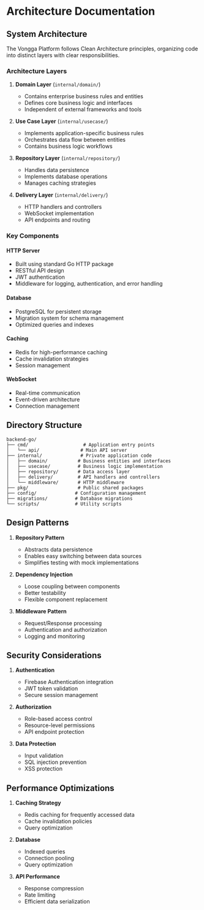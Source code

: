 # Architecture Documentation

## System Architecture

The Vongga Platform follows Clean Architecture principles, organizing code into distinct layers with clear responsibilities.

### Architecture Layers

1. **Domain Layer** (`internal/domain/`)
   - Contains enterprise business rules and entities
   - Defines core business logic and interfaces
   - Independent of external frameworks and tools

2. **Use Case Layer** (`internal/usecase/`)
   - Implements application-specific business rules
   - Orchestrates data flow between entities
   - Contains business logic workflows

3. **Repository Layer** (`internal/repository/`)
   - Handles data persistence
   - Implements database operations
   - Manages caching strategies

4. **Delivery Layer** (`internal/delivery/`)
   - HTTP handlers and controllers
   - WebSocket implementation
   - API endpoints and routing

### Key Components

#### HTTP Server
- Built using standard Go HTTP package
- RESTful API design
- JWT authentication
- Middleware for logging, authentication, and error handling

#### Database
- PostgreSQL for persistent storage
- Migration system for schema management
- Optimized queries and indexes

#### Caching
- Redis for high-performance caching
- Cache invalidation strategies
- Session management

#### WebSocket
- Real-time communication
- Event-driven architecture
- Connection management

## Directory Structure

```
backend-go/
├── cmd/                    # Application entry points
│   └── api/               # Main API server
├── internal/              # Private application code
│   ├── domain/           # Business entities and interfaces
│   ├── usecase/          # Business logic implementation
│   ├── repository/       # Data access layer
│   ├── delivery/         # API handlers and controllers
│   └── middleware/       # HTTP middleware
├── pkg/                  # Public shared packages
├── config/              # Configuration management
├── migrations/          # Database migrations
└── scripts/             # Utility scripts
```

## Design Patterns

1. **Repository Pattern**
   - Abstracts data persistence
   - Enables easy switching between data sources
   - Simplifies testing with mock implementations

2. **Dependency Injection**
   - Loose coupling between components
   - Better testability
   - Flexible component replacement

3. **Middleware Pattern**
   - Request/Response processing
   - Authentication and authorization
   - Logging and monitoring

## Security Considerations

1. **Authentication**
   - Firebase Authentication integration
   - JWT token validation
   - Secure session management

2. **Authorization**
   - Role-based access control
   - Resource-level permissions
   - API endpoint protection

3. **Data Protection**
   - Input validation
   - SQL injection prevention
   - XSS protection

## Performance Optimizations

1. **Caching Strategy**
   - Redis caching for frequently accessed data
   - Cache invalidation policies
   - Query optimization

2. **Database**
   - Indexed queries
   - Connection pooling
   - Query optimization

3. **API Performance**
   - Response compression
   - Rate limiting
   - Efficient data serialization
